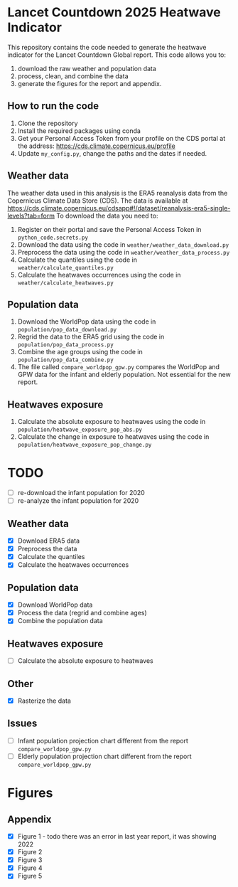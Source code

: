 # Lancet Countdown 2025 Heatwave Indicator

This repository contains the code needed to generate the heatwave indicator for the Lancet Countdown Global report.
This code allows you to:
1. download the raw weather and population data 
2. process, clean, and combine the data
3. generate the figures for the report and appendix.

## How to run the code

1. Clone the repository
2. Install the required packages using conda
3. Get your Personal Access Token from your profile on the CDS portal at the address: https://cds.climate.copernicus.eu/profile
4. Update `my_config.py`, change the paths and the dates if needed.

## Weather data

The weather data used in this analysis is the ERA5 reanalysis data from the Copernicus Climate Data Store (CDS). 
The data is available at https://cds.climate.copernicus.eu/cdsapp#!/dataset/reanalysis-era5-single-levels?tab=form
To download the data you need to:

1. Register on their portal and save the Personal Access Token in `python_code.secrets.py`
2. Download the data using the code in `weather/weather_data_download.py`
3. Preprocess the data using the code in `weather/weather_data_process.py`
4. Calculate the quantiles using the code in `weather/calculate_quantiles.py`
5. Calculate the heatwaves occurrences using the code in `weather/calculate_heatwaves.py`

## Population data

1. Download the WorldPop data using the code in `population/pop_data_download.py`
2. Regrid the data to the ERA5 grid using the code in `population/pop_data_process.py`
3. Combine the age groups using the code in `population/pop_data_combine.py`
4. The file called `compare_worldpop_gpw.py` compares the WorldPop and GPW data for the infant and elderly population. Not essential for the new report.

## Heatwaves exposure

1. Calculate the absolute exposure to heatwaves using the code in `population/heatwave_exposure_pop_abs.py`
2. Calculate the change in exposure to heatwaves using the code in `population/heatwave_exposure_pop_change.py`


# TODO
- [ ] re-download the infant population for 2020
- [ ] re-analyze the infant population for 2020

## Weather data
- [x] Download ERA5 data
- [x] Preprocess the data
- [x] Calculate the quantiles
- [x] Calculate the heatwaves occurrences

## Population data
- [x] Download WorldPop data
- [x] Process the data (regrid and combine ages)
- [x] Combine the population data

## Heatwaves exposure
- [ ] Calculate the absolute exposure to heatwaves

## Other
- [x] Rasterize the data

## Issues
- [ ] Infant population projection chart different from the report `compare_worldpop_gpw.py`
- [ ] Elderly population projection chart different from the report `compare_worldpop_gpw.py`

# Figures
## Appendix
- [x] Figure 1 - todo there was an error in last year report, it was showing 2022
- [x] Figure 2
- [x] Figure 3
- [x] Figure 4
- [x] Figure 5